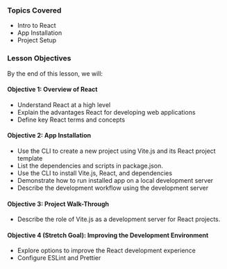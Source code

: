 ### Topics Covered

- Intro to React
- App Installation
- Project Setup

### Lesson Objectives

By the end of this lesson, we will:

#### Objective 1: Overview of React

- Understand React at a high level
- Explain the advantages React for developing web applications
- Define key React terms and concepts

#### Objective 2: App Installation

- Use the CLI to create a new project using Vite.js and its React project template
- List the dependencies and scripts in package.json.
- Use the CLI to install Vite.js, React, and dependencies
- Demonstrate how to run installed app on a local development server
- Describe the development workflow using the development server

#### Objective 3: Project Walk-Through

- Describe the role of Vite.js as a development server for React projects.

#### Objective 4 (Stretch Goal): Improving the Development Environment

- Explore options to improve the React development experience
- Configure ESLint and Prettier
